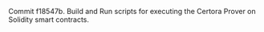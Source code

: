 Commit f18547b.                    Build and Run scripts for executing the Certora Prover on Solidity smart contracts.
